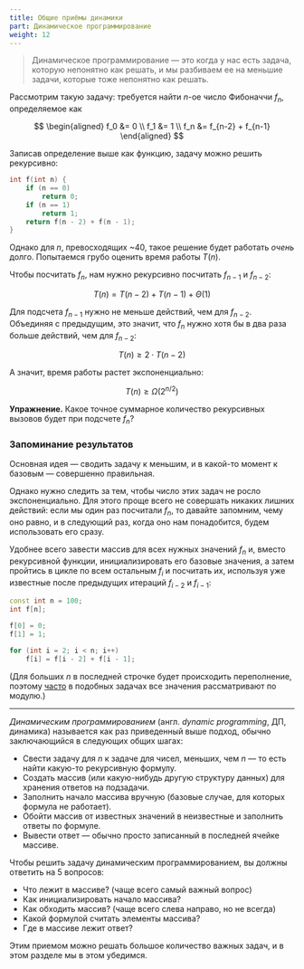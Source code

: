 ```yaml
---
title: Общие приёмы динамики
part: Динамическое программирование
weight: 12
---
```


> Динамическое программирование — это когда у нас есть задача, которую непонятно как решать, и мы разбиваем ее на меньшие задачи, которые тоже непонятно как решать.

Рассмотрим такую задачу: требуется найти $n$-ое число Фибоначчи $f_n$, определяемое как

$$
\begin{aligned}
    f_0 &= 0
\\  f_1 &= 1
\\  f_n &= f_{n-2} + f_{n-1}
\end{aligned}
$$

Записав определение выше как функцию, задачу можно решить рекурсивно:

```cpp
int f(int n) {
    if (n == 0)
        return 0;
    if (n == 1)
        return 1;
    return f(n - 2) + f(n - 1);
}
```

Однако для $n$, превосходящих ~40, такое решение будет работать *очень* долго. Попытаемся грубо оценить время работы $T(n)$.


Чтобы посчитать $f_n$, нам нужно рекурсивно посчитать $f_{n-1}$ и $f_{n-2}$:

$$T(n) = T(n-2) + T(n-1) + \Theta(1)$$

Для подсчета $f_{n-1}$ нужно не меньше действий, чем для $f_{n-2}$. Объединяя с предыдущим, это значит, что $f_n$ нужно хотя бы в два раза больше действий, чем для $f_{n-2}$:

$$
T(n) \ge 2 \cdot T(n-2)
$$


А значит, время работы растет экспоненциально:

$$
T(n) \ge \Omega(2^{n/2})
$$

**Упражнение.** Какое точное суммарное количество рекурсивных вызовов будет при подсчете $f_n$?

### Запоминание результатов

Основная идея — сводить задачу к меньшим, и в какой-то момент к базовым — совершенно правильная.

Однако нужно следить за тем, чтобы число этих задач не росло экспоненциально. Для этого проще всего не совершать никаких лишних действий: если мы один раз посчитали $f_n$, то давайте запомним, чему оно равно, и в следующий раз, когда оно нам понадобится, будем использовать его сразу.

Удобнее всего завести массив для всех нужных значений $f_n$ и, вместо рекурсивной функции, инициализировать его базовые значения, а затем пройтись в цикле по всем остальным $f_i$ и посчитать их, используя уже известные после предыдущих итераций $f_{i-2}$ и $f_{i-1}$:

```cpp
const int n = 100;
int f[n];

f[0] = 0;
f[1] = 1;

for (int i = 2; i < n; i++)
    f[i] = f[i - 2] + f[i - 1]; 
```

(Для больших $n$ в последней строчке будет происходить переполнение, поэтому [часто](/cs/modular) в подобных задачах все значения рассматривают по модулю.)

---

*Динамическим программированием* (англ. *dynamic programming*, ДП, динамика) называется как раз приведенный выше подход, обычно заключающийся в следующих общих шагах:

- Свести задачу для $n$ к задаче для чисел, меньших, чем $n$ — то есть найти какую-то рекурсивную формулу.
- Создать массив (или какую-нибудь другую структуру данных) для хранения ответов на подзадачи.
- Заполнить начало массива вручную (базовые случае, для которых формула не работает).
- Обойти массив от известных значений в неизвестные и заполнить ответы по формуле.
- Вывести ответ — обычно просто записанный в последней ячейке массиве.

Чтобы решить задачу динамическим программированием, вы должны ответить на 5 вопросов:

- Что лежит в массиве? (чаще всего самый важный вопрос)
- Как инициализировать начало массива?
- Как обходить массив? (чаще всего слева направо, но не всегда)
- Какой формулой считать элементы массива?
- Где в массиве лежит ответ?

Этим приемом можно решать большое количество важных задач, и в этом разделе мы в этом убедимся.
